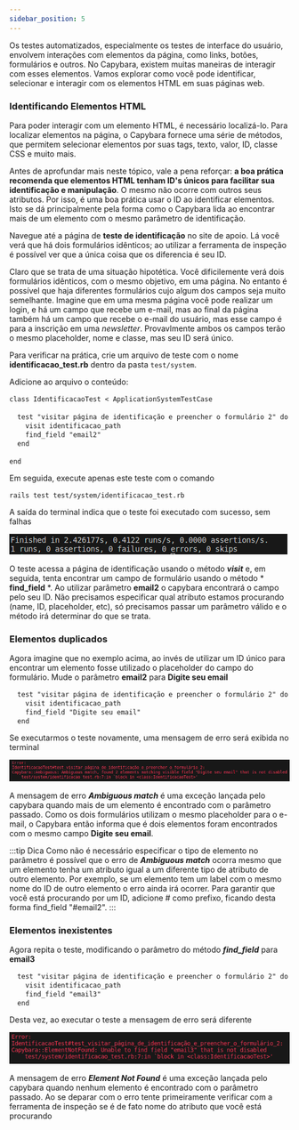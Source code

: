```yaml
---
sidebar_position: 5
---
```


Os testes automatizados, especialmente os testes de interface do usuário, envolvem interações com elementos da página, como links, botões, formulários e outros. No Capybara, existem muitas maneiras de interagir com esses elementos. Vamos explorar como você pode identificar, selecionar e interagir com os elementos HTML em suas páginas web.

### Identificando Elementos HTML

Para poder interagir com um elemento HTML, é necessário localizá-lo. Para localizar elementos na página, o Capybara fornece uma série de métodos, que permitem selecionar elementos por suas tags, texto, valor, ID, classe CSS e muito mais.

Antes de aprofundar mais neste tópico, vale a pena reforçar: **a boa prática recomenda que elementos HTML tenham ID's únicos para facilitar sua identificação e manipulação**. O mesmo não ocorre com outros seus atributos. Por isso, é uma boa prática usar o ID ao identificar elementos. Isto se dá principalmente pela forma como o Capybara lida ao encontrar mais de um elemento com o mesmo parâmetro de identificação.

Navegue até a página de **teste de identificação** no site de apoio. Lá você verá que há dois formulários idênticos; ao utilizar a ferramenta de inspeção é possível ver que a única coisa que os diferencia é seu ID.

Claro que se trata de uma situação hipotética. Você dificilemente verá dois formulários idênticos, com o mesmo objetivo, em uma página. No entanto é possível que haja diferentes formulários cujo algum dos campos seja muito semelhante. Imagine que em uma mesma página você pode realizar um login, e há um campo que recebe um e-mail, mas ao final da página também há um campo que recebe o e-mail do usuário, mas esse campo é para a inscrição em uma *newsletter*. Provavlmente ambos os campos terão o mesmo placeholder, nome e classe, mas seu ID será único.

Para verificar na prática, crie um arquivo de teste com o nome **identificacao_test.rb** dentro da pasta ```test/system```.

Adicione ao arquivo o conteúdo:

```
class IdentificacaoTest < ApplicationSystemTestCase

  test "visitar página de identificação e preencher o formulário 2" do
    visit identificacao_path
    find_field "email2"
  end

end
```

Em seguida, execute apenas este teste com o comando

```
rails test test/system/identificacao_test.rb 
```

A saída do terminal indica que o teste foi executado com sucesso, sem falhas

![image](../../static/img/capybara/testeidentificacao1.png)

O teste acessa a página de identificação usando o método ***visit*** e, em seguida, tenta encontrar um campo de formulário usando o método * **find_field** *. Ao utilizar parâmetro **email2** o capybara encontrará o campo pelo seu ID. Não precisamos especificar qual atributo estamos procurando (name, ID, placeholder, etc), só precisamos passar um parâmetro válido e o método irá determinar do que se trata.

### Elementos duplicados

Agora imagine que no exemplo acima, ao invés de utilizar um ID único para encontrar um elemento fosse utilizado o placeholder do campo do formulário.
Mude o parâmetro **email2** para **Digite seu email**

```
  test "visitar página de identificação e preencher o formulário 2" do
    visit identificacao_path
    find_field "Digite seu email"
  end
```

Se executarmos o teste novamente, uma mensagem de erro será exibida no terminal

![image](../../static/img/capybara/elementoduplicado.png)

A mensagem de erro ***Ambiguous match*** é uma exceção lançada pelo capybara quando mais de um elemento é encontrado com o parâmetro passado. Como os dois formulários utilizam o mesmo placeholder para o e-mail, o Capybara então informa que é dois elementos foram encontrados com o mesmo campo **Digite seu email**.

:::tip Dica
Como não é necessário especificar o tipo de elemento no parâmetro é possível que o erro de ***Ambiguous match*** ocorra mesmo que um elemento tenha um atributo igual a um diferente tipo de atributo de outro elemento. Por exemplo, se um elemento tem um label com o mesmo nome do ID de outro elemento o erro ainda irá ocorrer. Para garantir que você está procurando por um ID, adicione # como prefixo, ficando desta forma find_field "#email2".
:::

### Elementos inexistentes

Agora repita o teste, modificando o parâmetro do método ***find_field*** para **email3**

```
  test "visitar página de identificação e preencher o formulário 2" do
    visit identificacao_path
    find_field "email3"
  end
```

Desta vez, ao executar o teste a mensagem de erro será diferente

![image](../../static/img/capybara/elementoinexistente.png)

A mensagem de erro ***Element Not Found*** é uma exceção lançada pelo capybara quando nenhum elemento é encontrado com o parâmetro passado. Ao se deparar com o erro tente primeiramente verificar com a ferramenta de inspeção se é de fato nome do atributo que você está procurando
